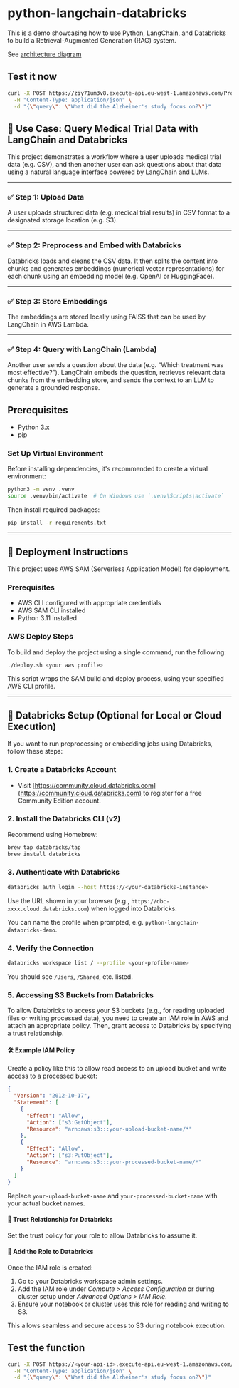 # python-langchain-databricks

This is a demo showcasing how to use Python, LangChain, and Databricks to build a Retrieval-Augmented Generation (RAG) system.

See [architecture diagram](https://lucid.app/lucidchart/4e89ddae-27ad-4dd9-bb3f-8ae9a99c00d0/edit?view_items=MvMpUUDDa4at&invitationId=inv_8e8e2bde-abf9-4345-ad46-3881f3ea2f4d)

## Test it now
```bash
curl -X POST https://ziy71um3v8.execute-api.eu-west-1.amazonaws.com/Prod/query \
  -H "Content-Type: application/json" \
  -d "{\"query\": \"What did the Alzheimer's study focus on?\"}"
```

## 🧠 Use Case: Query Medical Trial Data with LangChain and Databricks

This project demonstrates a workflow where a user uploads medical trial data (e.g. CSV), and then another user can ask questions about that data using a natural language interface powered by LangChain and LLMs.

---

### ✅ Step 1: Upload Data
A user uploads structured data (e.g. medical trial results) in CSV format to a designated storage location (e.g. S3).

---

### ✅ Step 2: Preprocess and Embed with Databricks
Databricks loads and cleans the CSV data. It then splits the content into chunks and generates embeddings (numerical vector representations) for each chunk using an embedding model (e.g. OpenAI or HuggingFace).

---

### ✅ Step 3: Store Embeddings
The embeddings are stored locally using FAISS that can be used by LangChain in AWS Lambda.

---

### ✅ Step 4: Query with LangChain (Lambda)
Another user sends a question about the data (e.g. “Which treatment was most effective?”). LangChain embeds the question, retrieves relevant data chunks from the embedding store, and sends the context to an LLM to generate a grounded response.


## Prerequisites
- Python 3.x
- pip

### Set Up Virtual Environment
Before installing dependencies, it's recommended to create a virtual environment:

```bash
python3 -m venv .venv
source .venv/bin/activate  # On Windows use `.venv\Scripts\activate`
```

Then install required packages:

```bash
pip install -r requirements.txt
```

---

## 🚀 Deployment Instructions

This project uses AWS SAM (Serverless Application Model) for deployment.

### Prerequisites
- AWS CLI configured with appropriate credentials
- AWS SAM CLI installed
- Python 3.11 installed

### AWS Deploy Steps

To build and deploy the project using a single command, run the following:

```bash
./deploy.sh <your aws profile>
```


This script wraps the SAM build and deploy process, using your specified AWS CLI profile.

---

## 🧱 Databricks Setup (Optional for Local or Cloud Execution)

If you want to run preprocessing or embedding jobs using Databricks, follow these steps:

### 1. Create a Databricks Account
- Visit [https://community.cloud.databricks.com](https://community.cloud.databricks.com) to register for a free Community Edition account.

### 2. Install the Databricks CLI (v2)
Recommend using Homebrew:

```bash
brew tap databricks/tap
brew install databricks
```

### 3. Authenticate with Databricks

```bash
databricks auth login --host https://<your-databricks-instance>
```

Use the URL shown in your browser (e.g., `https://dbc-xxxx.cloud.databricks.com`) when logged into Databricks.

You can name the profile when prompted, e.g. `python-langchain-databricks-demo`.

### 4. Verify the Connection

```bash
databricks workspace list / --profile <your-profile-name>
```


You should see `/Users`, `/Shared`, etc. listed.

### 5. Accessing S3 Buckets from Databricks

To allow Databricks to access your S3 buckets (e.g., for reading uploaded files or writing processed data), you need to create an IAM role in AWS and attach an appropriate policy. Then, grant access to Databricks by specifying a trust relationship.

#### 🛠 Example IAM Policy

Create a policy like this to allow read access to an upload bucket and write access to a processed bucket:

```json
{
  "Version": "2012-10-17",
  "Statement": [
    {
      "Effect": "Allow",
      "Action": ["s3:GetObject"],
      "Resource": "arn:aws:s3:::your-upload-bucket-name/*"
    },
    {
      "Effect": "Allow",
      "Action": ["s3:PutObject"],
      "Resource": "arn:aws:s3:::your-processed-bucket-name/*"
    }
  ]
}
```

Replace `your-upload-bucket-name` and `your-processed-bucket-name` with your actual bucket names.

#### 🔑 Trust Relationship for Databricks

Set the trust policy for your role to allow Databricks to assume it.

#### 🔗 Add the Role to Databricks

Once the IAM role is created:

1. Go to your Databricks workspace admin settings.
2. Add the IAM role under *Compute > Access Configuration* or during cluster setup under *Advanced Options > IAM Role*.
3. Ensure your notebook or cluster uses this role for reading and writing to S3.

This allows seamless and secure access to S3 during notebook execution.

## Test the function

```bash
curl -X POST https://<your-api-id>.execute-api.eu-west-1.amazonaws.com/Prod/query \
  -H "Content-Type: application/json" \
  -d "{\"query\": \"What did the Alzheimer's study focus on?\"}"
```


